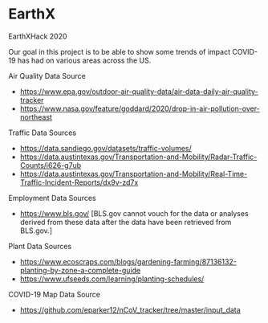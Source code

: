 # EarthX

EarthXHack 2020

Our goal in this project is to be able to show some trends of impact COVID-19 has had on various areas across the US.



Air Quality Data Source

  - https://www.epa.gov/outdoor-air-quality-data/air-data-daily-air-quality-tracker
  - https://www.nasa.gov/feature/goddard/2020/drop-in-air-pollution-over-northeast

Traffic Data Sources

  - https://data.sandiego.gov/datasets/traffic-volumes/
  - https://data.austintexas.gov/Transportation-and-Mobility/Radar-Traffic-Counts/i626-g7ub
  - https://data.austintexas.gov/Transportation-and-Mobility/Real-Time-Traffic-Incident-Reports/dx9v-zd7x
  
Employment Data Sources  

  - https://www.bls.gov/
  [BLS.gov cannot vouch for the data or analyses derived from these data after the data have been retrieved from BLS.gov.]
  
Plant Data Sources

  - https://www.ecoscraps.com/blogs/gardening-farming/87136132-planting-by-zone-a-complete-guide
  - https://www.ufseeds.com/learning/planting-schedules/
  
COVID-19 Map Data Source

  - https://github.com/eparker12/nCoV_tracker/tree/master/input_data

